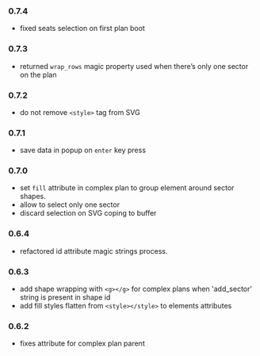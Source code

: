 ### 0.7.4
- fixed seats selection on first plan boot

### 0.7.3
- returned `wrap_rows` magic property used when there’s only one sector on the plan

### 0.7.2
- do not remove `<style>` tag from SVG

### 0.7.1
- save data in popup on `enter` key press

### 0.7.0
- set `fill` attribute in complex plan to group element around sector shapes. 
- allow to select only one sector
- discard selection on SVG coping to buffer

### 0.6.4
- refactored id attribute magic strings process.

### 0.6.3
- add shape wrapping with `<g></g>` for complex plans when 'add_sector' string is present in shape id
- add fill styles flatten from `<style></style>` to elements attributes 

### 0.6.2
- fixes attribute for complex plan parent

### 0.6.1
- always get sector name from `id` attribute even if `tc-sector-name` attribute exists

### 0.6.0
- zoom buttons in the popup to scale SVG
- select seat number field content on popup open
- complex sector plan editing

### 0.5.6
- do not drop saved sector name when already processed file was loaded

### 0.5.5
- set row numbers on the left of the first seat if seat number order is left to right

### 0.5.4
- remove classes from stand up sector drawn with 'rect'

### 0.5.3
- normalize font-size on map load

### 0.5.2
- styles classes modification iteration parameter increased to 100

### 0.5.1
- replace attributes underscore bug fix
- trim sector names

### 0.5.0
- "wrap_rows" attribute wraps all rows to sector group. Use when there's only one sector on plan

### 0.4.1
- keep id="sector_shape" on sector shape

### 0.4.0
- refactored automated group wrapping using "add_sector" and "add_row" attributes in complex cases of Corel Draw

### 0.3.2
- remove Id attribute tags on save, fill stand up sectors with `lightgrey` colour

### 0.3.1
- added polygon support as stand up sector shape

### 0.3.0
- style classes are removed only on SVG export to buffer
- sort nodes according to set seat numbers on SVG export
- removed `rtl` `ltr` export params

### 0.2.0
- `addsector` param renamed to `add_sector`

### 0.1.1
- Stand up sector definition fix

### 0.1.0
- Keep set row and seat numbers. Before they were rewritten by automate number set
- Close extension popup in Save button click

### 0.0.8
- Transform `<path />` to `<circle />` shape inside row groups only
- Group on sector level with `<path id="sector_shape" />` is correct structure now

### 0.0.7
- Fixed wrapping rows with sector group when a row with `id="addsector"` exists
